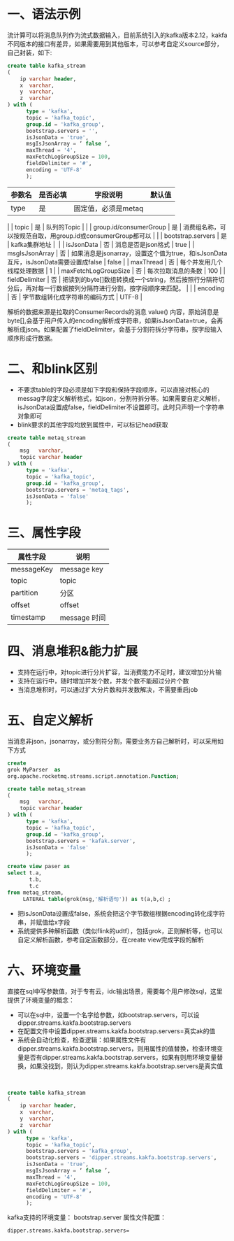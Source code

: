 # 一、语法示例

流计算可以将消息队列作为流式数据输入，目前系统引入的kafka版本2.12，kakfa不同版本的接口有差异，如果需要用到其他版本，可以参考自定义source部分，自己封装，如下:

```sql
create table kafka_stream
(
    ip varchar header,
    x  varchar,
    y  varchar,
    z  varchar
) with (
      type = 'kafka',
      topic = 'kafka_topic',
      group.id = 'kafka_group',
      bootstrap.servers = '',
      isJsonData = 'true',
      msgIsJsonArray = ‘ false ’,
      maxThread = '4',
      maxFetchLogGroupSize = 100,
      fieldDelimiter = '#',
      encoding = 'UTF-8'
      );
```

| 参数名 | 是否必填 | 字段说明 | 默认值 |
| --- | --- | --- | --- |
| type | 是 | 固定值，必须是metaq | ​
|
| topic | 是 | 队列的Topic |  |
| group.id/consumerGroup | 是 | 消费组名称，可以按规范自取，用group.id或consumerGroup都可以 |  |
| bootstrap.servers | 是 | kafka集群地址 | ​
|
| isJsonData | 否 | 消息是否是json格式 | true |
| msgIsJsonArray | 否 | 如果消息是jsonarray，设置这个值为true，和isJsonData互斥，isJsonData需要设置成false | false |
| maxThread | 否 | 每个并发用几个线程处理数据 | 1 |
| maxFetchLogGroupSize | 否 | 每次拉取消息的条数 | 100 |
| fieldDelimiter | 否 | 把读到的byte[]数组转换成一个string，然后按照行分隔符切分后，再对每一行数据按列分隔符进行分割，按字段顺序来匹配。 |  |
| encoding | 否 | 字节数组转化成字符串的编码方式 | UTF-8 |

解析的数据来源是拉取的ConsumerRecords的消息 value() 内容，原始消息是byte[],会基于用户传入的encoding解析成字符串，如果isJsonData=true，会再解析成json。如果配置了fieldDelimiter，会基于分割符拆分字符串，按字段输入顺序形成行数据。

# 二、和blink区别

- 不要求table的字段必须是如下字段和保持字段顺序，可以直接对核心的messag字段定义解析格式，如json，分割符拆分等。如果需要自定义解析，isJsonData设置成false，fieldDelimiter不设置即可。此时只声明一个字符串对象即可
- blink要求的其他字段均放到属性中，可以标记head获取

```sql
create table metaq_stream
(
    msg   varchar,
    topic varchar header
) with (
      type = 'kafka',
      topic = 'kafka_topic',
      group.id = 'kafka_group',
      bootstrap.servers = 'metaq_tags',
      isJsonData = 'false'
      );
```

# 三、属性字段

| 属性字段 | 说明 |
| --- | --- |
| messageKey  | message key |
| topic | topic |
| partition | 分区 |
| offset | offset |
| timestamp | message 时间 |

# 四、消息堆积&能力扩展

- 支持在运行中，对topic进行分片扩容，当消费能力不足时，建议增加分片输
- 支持在运行中，随时增加并发个数，并发个数不能超过分片个数
- 当消息堆积时，可以通过扩大分片数和并发数解决，不需要重启job

# 五、自定义解析

当消息非json，jsonarray，或分割符分割，需要业务方自己解析时，可以采用如下方式

```sql
create
grok MyParser  as
 org.apache.rocketmq.streams.script.annotation.Function;

create table metaq_stream
(
    msg   varchar,
    topic varchar header
) with (
      type = 'kafka',
      topic = 'kafka_topic',
      group.id = 'kafka_group',
      bootstrap.servers = 'kafak.server',
      isJsonData = 'false'
      );

create view paser as
select t.a,
       t.b,
       t.c
from metaq_stream,
     LATERAL table(grok(msg,'解析语句')) as t(a,b,c）;

```

- 把isJsonData设置成false，系统会把这个字节数组根据encoding转化成字符串，并赋值给x字段
- 系统提供多种解析函数（类似flink的udtf），包括grok，正则解析等，也可以自定义解析函数，参考自定函数部分，在create view完成字段的解析

# 六、环境变量

直接在sql中写参数值，对于专有云，idc输出场景，需要每个用户修改sql，这里提供了环境变量的概念：

- 可以在sql中，设置一个名字给参数，如bootstrap.servers，可以设dipper.streams.kakfa.bootstrap.servers
- 在配置文件中设置dipper.streams.kakfa.bootstrap.servers=真实ak的值
- 系统会自动化检查，检查逻辑：如果属性文件有dipper.streams.kakfa.bootstrap.servers，则用属性的值替换，检查环境变量是否有dipper.streams.kakfa.bootstrap.servers，如果有则用环境变量替换，如果没找到，则认为dipper.streams.kakfa.bootstrap.servers是真实值

​

```sql
create table kafka_stream
(
    ip varchar header,
    x  varchar,
    y  varchar,
    z  varchar
) with (
      type = 'kafka',
      topic = 'kafka_topic',
      bootstrap.servers = 'kafka_group',
      bootstrap.servers = 'dipper.streams.kakfa.bootstrap.servers',
      isJsonData = 'true',
      msgIsJsonArray = ‘ false ’,
      maxThread = '4',
      maxFetchLogGroupSize = 100,
      fieldDelimiter = '#',
      encoding = 'UTF-8'
      );
```

kafka支持的环境变量： bootstrap.server 属性文件配置：

```properties
dipper.streams.kakfa.bootstrap.servers=
```
